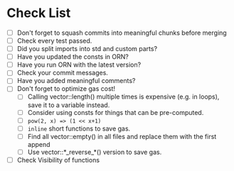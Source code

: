 # Check List

- [ ] Don't forget to squash commits into meaningful chunks before merging
- [ ] Check every test passed.
- [ ] Did you split imports into std and custom parts?
- [ ] Have you updated the consts in ORN?
- [ ] Have you run ORN with the latest version?
- [ ] Check your commit messages.
- [ ] Have you added meaningful comments?
- [ ] Don't forget to optimize gas cost!
  - [ ] Calling vector::length() multiple times is expensive (e.g. in loops), save it to a variable instead.
  - [ ] Consider using consts for things that can be pre-computed.
  - [ ] `pow(2, x) => (1 << x+1)`
  - [ ] `inline` short functions to save gas.
  - [ ] Find all vector::empty() in all files and replace them with the first append
  - [ ] Use vector::\*\_reverse\_\*() version to save gas.
- [ ] Check Visibility of functions